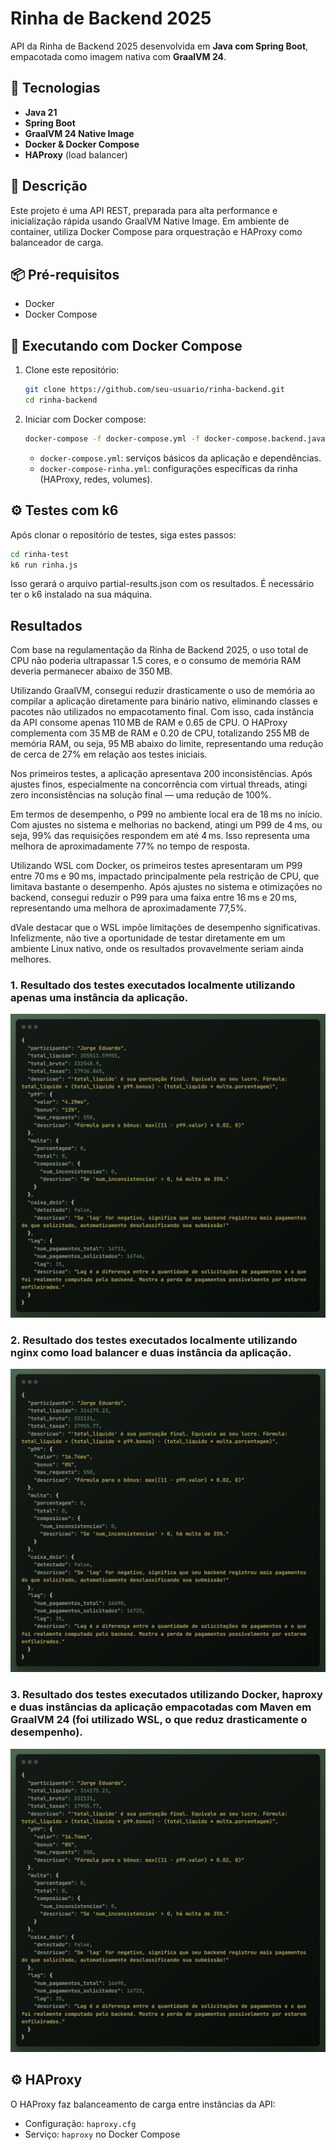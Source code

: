 # Rinha de Backend 2025

API da Rinha de Backend 2025 desenvolvida em **Java com Spring Boot**, empacotada como imagem nativa com **GraalVM 24**.

## 🚀 Tecnologias

- **Java 21**
- **Spring Boot**
- **GraalVM 24 Native Image**
- **Docker & Docker Compose**
- **HAProxy** (load balancer)


## 🎯 Descrição

Este projeto é uma API REST, preparada para alta performance e inicialização rápida usando GraalVM Native Image. Em ambiente de container, utiliza Docker Compose para orquestração e HAProxy como balanceador de carga.


## 📦 Pré-requisitos

- Docker
- Docker Compose


## 🐳 Executando com Docker Compose

1. Clone este repositório:
   ```bash
   git clone https://github.com/seu-usuario/rinha-backend.git
   cd rinha-backend
   ```
2. Iniciar com Docker compose:  
   ```bash
   docker-compose -f docker-compose.yml -f docker-compose.backend.java.yml up -d
   ```
  
   - `docker-compose.yml`: serviços básicos da aplicação e dependências.
   - `docker-compose-rinha.yml`: configurações específicas da rinha (HAProxy, redes, volumes).

## ⚙️ Testes com k6

Após clonar o repositório de testes, siga estes passos:
   ```bash
   cd rinha-test
   k6 run rinha.js 
   ```
Isso gerará o arquivo partial-results.json com os resultados. É necessário ter o k6 instalado na sua máquina.

## Resultados

   Com base na regulamentação da Rinha de Backend 2025, o uso total de CPU não poderia ultrapassar 1.5 cores, e o consumo de memória RAM deveria permanecer abaixo de 350 MB.

   Utilizando GraalVM, consegui reduzir drasticamente o uso de memória ao compilar a aplicação diretamente para binário nativo, eliminando classes e pacotes não utilizados no empacotamento final. Com isso, 
   cada instância da API consome apenas 110 MB de RAM e 0.65 de CPU. O HAProxy complementa com 35 MB de RAM e 0.20 de CPU, totalizando 255 MB de memória RAM, ou seja, 95 MB abaixo do limite, representando 
   uma redução de cerca de 27% em relação aos testes iniciais.

   Nos primeiros testes, a aplicação apresentava 200 inconsistências. Após ajustes finos, especialmente na concorrência com virtual threads, atingi zero inconsistências na solução final — uma redução de 100%.

   Em termos de desempenho, o P99 no ambiente local era de 18 ms no início. Com ajustes no sistema e melhorias no backend, atingi um P99 de 4 ms, ou seja, 99% das requisições respondem em até 4 ms. 
   Isso representa uma melhora de aproximadamente 77% no tempo de resposta.

   Utilizando WSL com Docker, os primeiros testes apresentaram um P99 entre 70 ms e 90 ms, impactado principalmente pela restrição de CPU, que limitava bastante o desempenho. Após ajustes no sistema e otimizações 
   no backend, consegui reduzir o P99 para uma faixa entre 16 ms e 20 ms, representando uma melhora de aproximadamente 77,5%.

   dVale destacar que o WSL impõe limitações de desempenho significativas. Infelizmente, não tive a oportunidade de testar diretamente em um ambiente Linux nativo, onde os resultados provavelmente seriam ainda melhores.

### 1. Resultado dos testes executados localmente utilizando apenas uma instância da aplicação.

   ![partial-results-local-one-instance](./img/partial-results-local-one-instance.png)
 
### 2. Resultado dos testes executados localmente utilizando nginx como load balancer e duas instância da aplicação.

   ![partial-results-local-nginx](./img/partial-results-local-nginx.png)   

### 3. Resultado dos testes executados utilizando Docker, haproxy e duas instâncias da aplicação empacotadas com Maven em GraalVM 24 (foi utilizado WSL, o que reduz drasticamente o desempenho).

   ![partial-results-local-nginx](./img/partial-results-local-nginx.png)  

## ⚙️ HAProxy

O HAProxy faz balanceamento de carga entre instâncias da API:

- Configuração: `haproxy.cfg`
- Serviço: `haproxy` no Docker Compose

